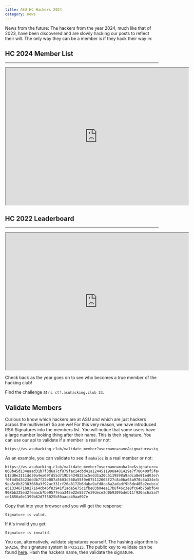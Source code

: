 ```yaml
---
title: ASU HC Hackers 2024
category: news
---
```


News from the future:
The hackers from the year 2024, much like that of 2023, have been discovered and are slowly hacking our posts to reflect their will.
The only way they can be a member is if they hack their way in:

## HC 2024 Member List
---
<iframe
    title="2024-2025 Members"
    width="600"
    height="450"
    src="https://ws.asuhacking.club/members">
</iframe>

## HC 2022 Leaderboard
---
<iframe
    title="2024-2025 Leaderboard"
    width="600"
    height="450"
    src="https://ctf.asuhacking.club/scoreboard">
</iframe>

Check back as the year goes on to see who becomes a true member of the hacking club!

Find the challenge at `nc ctf.asuhacking.club 23`.

## Validate Members
Curious to know which hackers are at ASU and which are just hackers across the multiverse? So are we! For this very reason, we have introduced RSA Signatures into the members list. You will notice that some users have a large number looking thing after their name. This is their signature. You can use our api to validate if a member is real or not:

```
https://ws.asuhacking.club/validate_member?username=name&signature=sig
```

As an example, you can validate to see if `mahaloz` is a real member or not:

```
https://ws.asuhacking.club/validate_member?username=mahaloz&signature=
068b45d134eaad31b7f3d6a7cf879fac14cbd41a1244511998a401429e7f780409f5fe4447ecb57
b12d8e3111dd30a4ea69fd55d719b5434832ac5edd1a20c5119598a9adca8e81ed03e7c59e8e18a
f0f445d3423dddb7f22e087a5603c560a55f0e075112603f27c8a0ba65a970c8a334e3ee4ac6d02
9ea5c8b32383668a3f92ac331cf26a8172b6daba9afd8ca6a2adadf9b5de405e2eebca3408869bf
e51334671b827164cb46f83941f1ade5e75c1fbe03b04ea17b6f46c3e8fc64b75abf648106e3fc8
908bb325ed2feaacb7be9577eaa342e22e5277e39dece2d0b9309bdeb11f926ac6a5a791e05fbee
cd1650a0e1399b62d7f5025b50aaca49aa697e
```

Copy that into your browser and you will get the response:

```
Signature is valid.
```

If it's invalid you get:

```
Signature is invalid.
```

You can, alternatively, validate signatures yourself. The hashing algorithm is `SHA256`, the signature system is `PKCS115`. The public key to validate can be found [here](https://github.com/ASU-Hacking-Club/asuhacking.club/blob/main/files/members.pub). Hash the hackers name, then validate the signature. 
